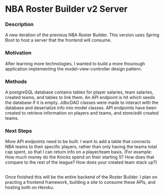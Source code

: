 # NBA Roster Builder v2 Server




### Description
A new iteration of the previous NBA Roster Builder. This version uses Spring Boot to host a server that the frontend will consume.

### Motivation
After learning more technologies, I wanted to build a more thourough application implementing the model-view-controller design pattern.

### Methods
A postgreSQL database contains tables for player salaries, team salaries, created teams, and tables to link them. An API endpoint is hit which seeds the database if it is empty. JdbcDAO classes were made to interact with the database and deserialize info into model classes.
API endpoints have been created to retrieve information on players and teams, and store/edit created teams. 

### Next Steps
More API endpoints need to be built. I want to add a table that connects NBA teams to their specific players, rather than only having the teams total cap spent, so that I can return info on a player/team basis. (For example: How much money do the Knicks spend on their starting 5? How does that compare to the rest of the league? How does your created team stack up?)
<br />
<br />

Once finished this will be the entire backend of the Roster Builder. I plan on practing a frontend framework, building a site to consume these APIs, and hosting both on Heroku.
